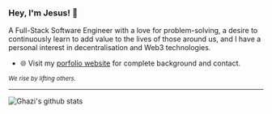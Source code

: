 ### Hey, I'm Jesus! 👋 
A Full-Stack Software Engineer with a love for problem-solving, a desire to continuously learn to add value to the lives of those around us, and I have a personal interest in decentralisation and Web3 technologies.


- 🌐 Visit my [porfolio website](https://jesusflores.io/) for complete background and contact.

<sub>_We rise by lifting others._</sub>

---
![Ghazi's github stats](https://github-readme-stats.vercel.app/api?username=jesus-fhz&show_icons=true&hide_border=true&theme=dark)


<!--
**Jesus-fhz/Jesus-fhz** is a ✨ _special_ ✨ repository because its `README.md` (this file) appears on your GitHub profile.
[![Top Langs](https://github-readme-stats.vercel.app/api/top-langs/?username=jesus-fhz&layout=compact&theme=dark&hide_border=true)](https://github.com/jesus-fhz/github-readme-stats)
![Ghazi's github stats](https://github-readme-stats.vercel.app/api?username=jesus-fhz&show_icons=true&hide_border=true&theme=dark)
![trophy](https://github-profile-trophy.vercel.app/?username=jesus-fhz)


Here are some ideas to get you started:

- 🔭 I’m currently working on ...
- 🌱 I’m currently learning ...
- 👯 I’m looking to collaborate on ...
- 🤔 I’m looking for help with ...
- 💬 Ask me about ...
- 📫 How to reach me: ...
- 😄 Pronouns: ...
- ⚡ Fun fact: ...
-->
